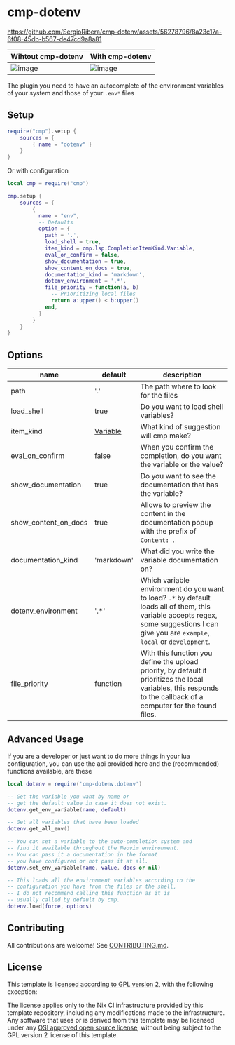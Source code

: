 # cmp-dotenv
https://github.com/SergioRibera/cmp-dotenv/assets/56278796/8a23c17a-6f08-45db-b567-de47cd9a8a81

|  Wihtout cmp-dotenv  | With cmp-dotenv |
|----------------------|-----------------|
| ![image](https://github.com/SergioRibera/cmp-dotenv/assets/56278796/28c1123a-62b5-414d-8b54-4705dffbe966) | ![image](https://github.com/SergioRibera/cmp-dotenv/assets/56278796/30aa4131-28f7-4295-82aa-9cf7df279647) |


The plugin you need to have an autocomplete of the environment variables of your system
and those of your `.env*` files

## Setup

```lua
require("cmp").setup {
    sources = {
        { name = "dotenv" }
    }
}
```

Or with configuration

```lua
local cmp = require("cmp")

cmp.setup {
    sources = {
        {
          name = "env",
          -- Defaults
          option = {
            path = '.',
            load_shell = true,
            item_kind = cmp.lsp.CompletionItemKind.Variable,
            eval_on_confirm = false,
            show_documentation = true,
            show_content_on_docs = true,
            documentation_kind = 'markdown',
            dotenv_environment = '.*',
            file_priority = function(a, b)
              -- Prioritizing local files
              return a:upper() < b:upper()
            end,
          }
        }
    }
}
```

## Options

| name                 | default                                                                              | description                                                                                                                                                                              |
|----------------------|--------------------------------------------------------------------------------------|------------------------------------------------------------------------------------------------------------------------------------------------------------------------------------------|
| path                 | '.'                                                                                  | The path where to look for the files                                                                                                                                                     |
| load_shell           | true                                                                                 | Do you want to load shell variables?                                                                                                                                                     |
| item_kind            | [Variable](https://github.com/hrsh7th/nvim-cmp/blob/main/lua/cmp/types/lsp.lua#L178) | What kind of suggestion will cmp make?                                                                                                                                                   |
| eval_on_confirm      | false                                                                                | When you confirm the completion, do you want the variable or the value?                                                                                                                  |
| show_documentation   | true                                                                                 | Do you want to see the documentation that has the variable?                                                                                                                              |
| show_content_on_docs | true                                                                                 | Allows to preview the content in the documentation popup with the prefix of `Content: `.                                                                                                 |
| documentation_kind   | 'markdown'                                                                           | What did you write the variable documentation on?                                                                                                                                        |
| dotenv_environment   | '.*'                                                                                 | Which variable environment do you want to load? `.*` by default loads all of them, this variable accepts regex, some suggestions I can give you are `example`, `local` or `development`. |
| file_priority        | function                                                                             | With this function you define the upload priority, by default it prioritizes the local variables, this responds to the callback of a computer for the found files.                       |

## Advanced Usage

If you are a developer or just want to do more things in your lua configuration,
you can use the api provided here and the (recommended) functions available, are these

```lua
local dotenv = require('cmp-dotenv.dotenv')

-- Get the variable you want by name or
-- get the default value in case it does not exist.
dotenv.get_env_variable(name, default)

-- Get all variables that have been loaded
dotenv.get_all_env()

-- You can set a variable to the auto-completion system and
-- find it available throughout the Neovim environment.
-- You can pass it a documentation in the format
-- you have configured or not pass it at all.
dotenv.set_env_variable(name, value, docs or nil)

-- This loads all the environment variables according to the
-- configuration you have from the files or the shell,
-- I do not recommend calling this function as it is
-- usually called by default by cmp.
dotenv.load(force, options)
```

## Contributing

All contributions are welcome!
See [CONTRIBUTING.md](./CONTRIBUTING.md).

## License

This template is [licensed according to GPL version 2](./LICENSE),
with the following exception:

The license applies only to the Nix CI infrastructure provided by this template
repository, including any modifications made to the infrastructure.
Any software that uses or is derived from this template may be licensed under any
[OSI approved open source license](https://opensource.org/licenses/),
without being subject to the GPL version 2 license of this template.
